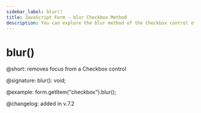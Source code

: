 ```yaml
---
sidebar_label: blur()
title: JavaScript Form - blur Checkbox Method 
description: You can explore the blur method of the Checkbox control of Form in the documentation of the DHTMLX JavaScript UI library. Browse developer guides and API reference, try out code examples and live demos, and download a free 30-day evaluation version of DHTMLX Suite 7.
---
```


# blur()

@short: removes focus from a Checkbox control

@signature: blur(): void;

@example: form.getItem("checkbox").blur();

@changelog: added in v.7.2
